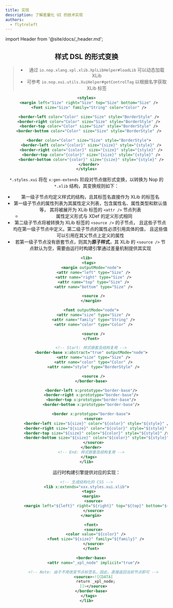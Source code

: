```yaml
---
title: 实现
description: 了解差量化 UI 的技术实现
authors:
  - flytreleft
---
```


import Header from '@site/docs/\_header.md';

<Header />


## 样式 DSL 的形式变换

> - 通过 `io.nop.xlang.xpl.xlib.XplLibHelper#loadLib` 可以动态加载 XLib
> - 可参考 `io.nop.xui.utils.XuiHelper#getControlTag` 以根据名字获取 XLib 标签

```xml title="xxx.styles.xui"
<styles>
  <margin left="Size" right="Size" top="Size" bottom="Size" />
  <font size="Size" family="String" color="Color" />

  <border-left color="Color" size="Size" style="BorderStyle" />
  <border-right color="Color" size="Size" style="BorderStyle" />
  <border-top color="Color" size="Size" style="BorderStyle" />
  <border-bottom color="Color" size="Size" style="BorderStyle" />

  <border color="Color" size="Size" style="BorderStyle">
    <border-left color="{color}" size="{size}" style="{style}" />
    <border-right color="{color}" size="{size}" style="{style}" />
    <border-top color="{color}" size="{size}" style="{style}" />
    <border-bottom color="{color}" size="{size}" style="{style}" />
  </border>
</styles>
```

`*.styles.xui` 将在 `x:gen-extends` 阶段对节点做形式变换，以转换为 Nop
的 `*.xlib` 结构，其变换规则如下：

- 第一级子节点均定义样式的结构，且其标签名直接作为 XLib 的标签名
- 第一级子节点的属性列表为其属性定义列表，包含属性名、属性类型和默认值等，
  其将被展开为 XLib 标签的 `<attr />` 节点列表
  - 属性定义形式与 XDef 的定义形式相同
- 第二级子节点将被转换为 XLib 标签的 `<source />` 的子节点，
  且这些子节点均在第一级子节点中定义。第二级子节点的属性必须引用具体的值，
  且这些值可以引用在其父节点上定义的属性
- 若第一级子节点没有嵌套节点，则其为**原子样式**，其 XLib 的
  `<source />` 节点默认为空，需要由运行时构建引擎通过差量机制提供其实现

```xml title="xxx.styles.xui.xlib"
<lib>
  <tags>
    <margin outputMode="node">
      <attr name="left" type="Size" />
      <attr name="right" type="Size" />
      <attr name="top" type="Size" />
      <attr name="bottom" type="Size" />

      <source />
    </margin>

    <font outputMode="node">
      <attr name="size" type="Size" />
      <attr name="family" type="String" />
      <attr name="color" type="Color" />

      <source />
    </font>

    <!-- Start: 样式嵌套及结构复用 -->
    <border-base x:abstract="true" outputMode="node">
      <attr name="size" type="Size" />
      <attr name="color" type="Color" />
      <attr name="style" type="BorderStyle" />

      <source />
    </border-base>

    <border-left x:prototype="border-base"/>
    <border-right x:prototype="border-base"/>
    <border-top x:prototype="border-base"/>
    <border-bottom x:prototype="border-base"/>

    <border x:prototype="border-base">
      <source>
        <border-left size="${size}" color="${color}" style="${style}" />
        <border-right size="${size}" color="${color}" style="${style}" />
        <border-top size="${size}" color="${color}" style="${style}" />
        <border-bottom size="${size}" color="${color}" style="${style}" />
      </source>
    </border>
    <!-- End: 样式嵌套及结构复用 -->
  </tags>
</lib>
```

运行时构建引擎提供对应的实现：

```xml title="xxx.css.xlib"
<!-- 生成结构化的 CSS -->
<lib x:extends="xxx.styles.xui.xlib">
  <tags>
    <margin>
      <source>
        <margin left="${left}" right="${right}" top="${top}" bottom="${bottom}" />
      </source>
    </margin>

    <font>
      <source>
        <color value="${color}" />
        <font size="${size}" family="${family}" />
      </source>
    </font>

    <border-base>
      <attr name="_xpl_node" implicit="true"/>

      <!-- Note: 由于不用改变节点标签名，因此，直接返回当前节点即可 -->
      <source><![CDATA[
        return _xpl_node;
      ]]></source>
    </border-base>
  </tags>
</lib>
```
